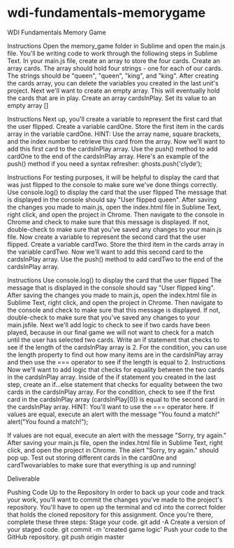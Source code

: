# wdi-fundamentals-memorygame
WDI Fundamentals Memory Game


Instructions
Open the memory_game folder in Sublime and open the main.js file. You'll be writing code to work through the following steps in Sublime Text.
In your main.js file, create an array to store the four cards.
Create an array cards.
The array should hold four strings - one for each of our cards.
The strings should be "queen", "queen", "king", and "king".
After creating the cards array, you can delete the variables you created in the last unit's project.
Next we'll want to create an empty array. This will eventually hold the cards that are in play.
Create an array cardsInPlay.
Set its value to an empty array []

Instructions
Next up, you'll create a variable to represent the first card that the user flipped.
Create a variable cardOne.
Store the first item in the cards array in the variable cardOne.
HINT: Use the array name, square brackets, and the index number to retrieve this card from the array.
Now we'll want to add this first card to the cardsInPlay array.
Use the push() method to add cardOne to the end of the cardsInPlay array.
Here's an example of the push() method if you need a syntax refresher:
ghosts.push('clyde');



Instructions
For testing purposes, it will be helpful to display the card that was just flipped to the console to make sure we've done things correctly.
Use console.log() to display the card that the user flipped
The message that is displayed in the console should say "User flipped queen".
After saving the changes you made to main.js, open the index.html file in Sublime Text, right click, and open the project in Chrome. Then navigate to the console in Chrome and check to make sure that this message is displayed. If not, double-check to make sure that you've saved any changes to your main.js file.
Now create a variable to represent the second card that the user flipped.
Create a variable cardTwo.
Store the third item in the cards array in the variable cardTwo.
Now we'll want to add this second card to the cardsInPlay array.
Use the push() method to add cardTwo to the end of the cardsInPlay array.


Instructions
Use console.log() to display the card that the user flipped
The message that is displayed in the console should say "User flipped king".
After saving the changes you made to main.js, open the index.html file in Sublime Text, right click, and open the project in Chrome. Then navigate to the console and check to make sure that this message is displayed. If not, double-check to make sure that you've saved any changes to your main.jsfile.
Next we'll add logic to check to see if two cards have been played, because in our final game we will not want to check for a match until the user has selected two cards.
Write an if statement that checks to see if the length of the cardsInPlay array is 2.
For the condition, you can use the length property to find out how many items are in the cardsInPlay array and then use the === operator to see if the length is equal to 2.
Instructions
Now we'll want to add logic that checks for equality between the two cards in the cardsInPlay array.
Inside of the if statement you created in the last step, create an if...else statement that checks for equality between the two cards in the cardsInPlay array.
For the condition, check to see if the first card in the cardsInPlay array (cardsInPlay[0]) is equal to the second card in the cardsInPlay array.
HINT: You'll want to use the === operator here.
If values are equal, execute an alert with the message "You found a match!"
alert("You found a match!");


If values are not equal, execute an alert with the message "Sorry, try again."
After saving your main.js file, open the index.html file in Sublime Text, right click, and open the project in Chrome. The alert "Sorry, try again." should pop up.
Test out storing different cards in the cardOne and cardTwovariables to make sure that everything is up and running!


Deliverable




Pushing Code Up to the Repository
In order to back up your code and track your work, you'll want to commit the changes you've made to the project's repository. You'll have to open up the terminal and cd into the correct folder that holds the cloned repository for this assignment. Once you're there, complete these three steps:
Stage your code.
git add -A
Create a version of your staged code.
git commit -m 'created game logic'
Push your code to the GitHub repository.
git push origin master
